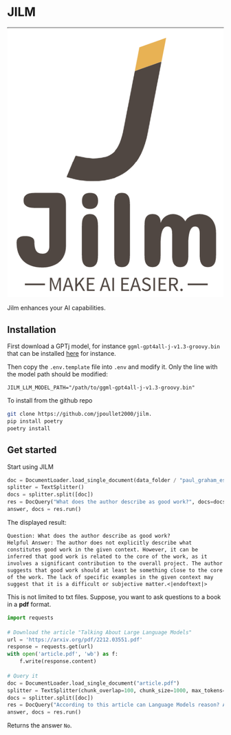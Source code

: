 # JILM

![JILM](images/jilm-logo.png)

Jilm enhances your AI capabilities.

## Installation

First download a GPTj model, for instance `ggml-gpt4all-j-v1.3-groovy.bin` that can be installed [here](https://gpt4all.io/models/ggml-gpt4all-j-v1.3-groovy.bin) for instance.

Then copy the `.env.template` file into `.env` and modify it.
Only the line with the model path should be modified:

```
JILM_LLM_MODEL_PATH="/path/to/ggml-gpt4all-j-v1.3-groovy.bin"
```

To install from the github repo

```bash
git clone https://github.com/jpoullet2000/jilm.
pip install poetry
poetry install
```

## Get started

Start using JILM

```python
doc = DocumentLoader.load_single_document(data_folder / "paul_graham_essays_worked.txt")
splitter = TextSplitter()
docs = splitter.split([doc])
res = DocQuery("What does the author describe as good work?", docs=docs)
answer, docs = res.run()
```

The displayed result:
```
Question: What does the author describe as good work?
Helpful Answer: The author does not explicitly describe what constitutes good work in the given context. However, it can be inferred that good work is related to the core of the work, as it involves a significant contribution to the overall project. The author suggests that good work should at least be something close to the core of the work. The lack of specific examples in the given context may suggest that it is a difficult or subjective matter.<|endoftext|>
```

This is not limited to txt files. Suppose, you want to ask questions to a book in a **pdf** format.

```python
import requests

# Download the article "Talking About Large Language Models"
url = 'https://arxiv.org/pdf/2212.03551.pdf'
response = requests.get(url)
with open('article.pdf', 'wb') as f:
    f.write(response.content)

# Query it
doc = DocumentLoader.load_single_document("article.pdf")
splitter = TextSplitter(chunk_overlap=100, chunk_size=1000, max_tokens=1000)
docs = splitter.split([doc])
res = DocQuery("According to this article can Language Models reason? Answer by 'yes' or 'no'.", docs=docs)
answer, docs = res.run()
```

Returns the answer `No`.
